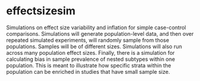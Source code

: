 # effectsizesim

Simulations on effect size variability and inflation for simple case-control
comparisons. Simulations will generate population-level data, and then over
repeated simulated experiments, will randomly sample from those populations.
Samples will be of different sizes. Simulations will also run across many
population effect sizes. Finally, there is a simulation for calculating bias in
sample prevalence of nested subtypes within one population. This is meant to
illustrate how specific strata within the population can be enriched in studies
that have small sample size.
